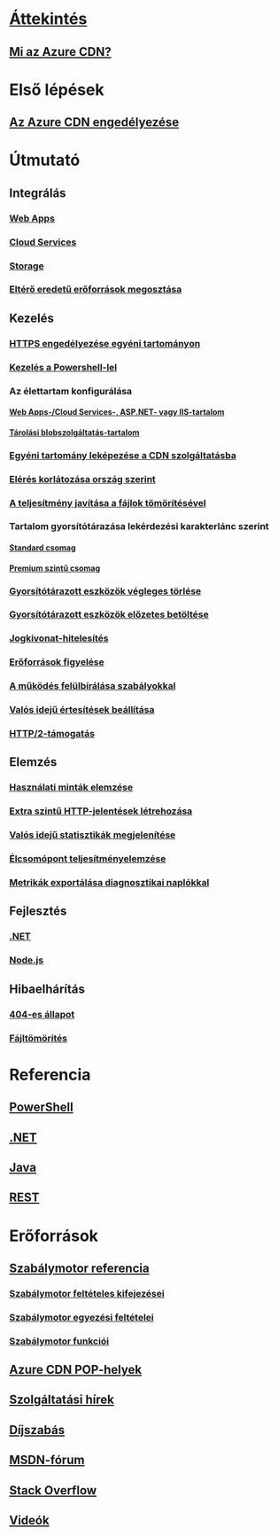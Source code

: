 # [Áttekintés](cdn-overview.md)
## [Mi az Azure CDN?](../best-practices-cdn.md?toc=%2fazure%2fcdn%2ftoc.json)

# Első lépések
## [Az Azure CDN engedélyezése](cdn-create-new-endpoint.md)

# Útmutató
## Integrálás
### [Web Apps](../app-service-web/cdn-websites-with-cdn.md?toc=%2fazure%2fcdn%2ftoc.json)
### [Cloud Services](cdn-cloud-service-with-cdn.md)
### [Storage](cdn-create-a-storage-account-with-cdn.md)
### [Eltérő eredetű erőforrások megosztása](cdn-cors.md)

## Kezelés
### [HTTPS engedélyezése egyéni tartományon](cdn-custom-ssl.md)
### [Kezelés a Powershell-lel](cdn-manage-powershell.md)
### Az élettartam konfigurálása
#### [Web Apps-/Cloud Services-, ASP.NET- vagy IIS-tartalom](cdn-manage-expiration-of-cloud-service-content.md)
#### [Tárolási blobszolgáltatás-tartalom](cdn-manage-expiration-of-blob-content.md)
### [Egyéni tartomány leképezése a CDN szolgáltatásba](cdn-map-content-to-custom-domain.md)
### [Elérés korlátozása ország szerint](cdn-restrict-access-by-country.md)
### [A teljesítmény javítása a fájlok tömörítésével](cdn-improve-performance.md)
### Tartalom gyorsítótárazása lekérdezési karakterlánc szerint
#### [Standard csomag](cdn-query-string.md)
#### [Premium szintű csomag](cdn-query-string-premium.md)
### [Gyorsítótárazott eszközök végleges törlése](cdn-purge-endpoint.md)
### [Gyorsítótárazott eszközök előzetes betöltése](cdn-preload-endpoint.md)
### [Jogkivonat-hitelesítés](cdn-token-auth.md)
### [Erőforrások figyelése](cdn-resource-health.md)
### [A működés felülbírálása szabályokkal](cdn-rules-engine.md)
### [Valós idejű értesítések beállítása](cdn-real-time-alerts.md)
### [HTTP/2-támogatás](cdn-http2.md)

## Elemzés
### [Használati minták elemzése](cdn-analyze-usage-patterns.md)
### [Extra szintű HTTP-jelentések létrehozása](cdn-advanced-http-reports.md)
### [Valós idejű statisztikák megjelenítése](cdn-real-time-stats.md)
### [Élcsomópont teljesítményelemzése](cdn-edge-performance.md)
### [Metrikák exportálása diagnosztikai naplókkal](cdn-log-analysis.md)

## Fejlesztés
### [.NET](cdn-app-dev-net.md)
### [Node.js](cdn-app-dev-node.md)

## Hibaelhárítás
### [404-es állapot](cdn-troubleshoot-endpoint.md)
### [Fájltömörítés](cdn-troubleshoot-compression.md)

# Referencia
## [PowerShell](/powershell/module/azurerm.cdn)
## [.NET](/dotnet/api/microsoft.azure.management.cdn)
## [Java](/java/api/com.microsoft.azure.management.cdn)
## [REST](/rest/api/cdn/)

# Erőforrások
##  [Szabálymotor referencia](cdn-rules-engine-reference.md)
### [Szabálymotor feltételes kifejezései](cdn-rules-engine-reference-conditional-expressions.md)
### [Szabálymotor egyezési feltételei](cdn-rules-engine-reference-match-conditions.md)
### [Szabálymotor funkciói](cdn-rules-engine-reference-features.md)
## [Azure CDN POP-helyek](cdn-pop-locations.md)
## [Szolgáltatási hírek](https://azure.microsoft.com/updates/?product=cdn)
## [Díjszabás](https://azure.microsoft.com/pricing/details/cdn/)
## [MSDN-fórum](https://social.msdn.microsoft.com/Forums/en-US/home?forum=azurecdn)
## [Stack Overflow](http://stackoverflow.com/questions/tagged/azure-cdn)
## [Videók](https://azure.microsoft.com/documentation/videos/index/?services=cdn)

